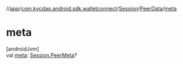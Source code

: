 //[app](../../../../index.md)/[com.kycdao.android.sdk.walletconnect](../../index.md)/[Session](../index.md)/[PeerData](index.md)/[meta](meta.md)

# meta

[androidJvm]\
val [meta](meta.md): [Session.PeerMeta](../-peer-meta/index.md)?
